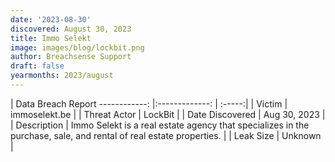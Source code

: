 ```yaml
---
date: '2023-08-30'
discovered: August 30, 2023
title: Immo Selekt
image: images/blog/lockbit.png
author: Breachsense Support
draft: false
yearmonths: 2023/august
---
```



| Data Breach Report
------------:     |:-------------:    | :-----:|
| Victim      | immoselekt.be      | 
| Threat Actor      | LockBit      | 
| Date Discovered      | Aug 30, 2023      | 
| Description      | Immo Selekt is a real estate agency that specializes in the purchase, sale, and rental of real estate properties.      | 
| Leak Size      | Unknown      | 

